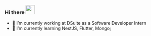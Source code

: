 ### Hi there <img src="https://github.com/TheDudeThatCode/TheDudeThatCode/blob/master/Assets/Hi.gif" width="29px"> 

- 🔭 I’m currently working at DSuite as a Software Developer Intern
- 🌱 I’m currently learning NestJS, Flutter, Mongo;

